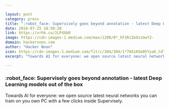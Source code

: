 ```yaml
---

layout: post
category: press
title: ":robot_face: Supervisely goes beyond annotation - latest Deep Learning models out of the box"
date: 2018-07-25 18:50:28
link: https://vrhk.co/2LP4XbR
image: https://cdn-images-1.medium.com/max/1200/0*_hF1RiZe9zsbwY2-
domain: hackernoon.com
author: "Hacker Noon"
icon: https://cdn-images-1.medium.com/fit/c/304/304/1*76XiKOa05Yya6_CdYX8pVg.jpeg
excerpt: "Towards AI for everyone: we open source latest neural networks you can train on you own PC with a few clicks inside Supervisely."

---
```


### :robot_face: Supervisely goes beyond annotation - latest Deep Learning models out of the box

Towards AI for everyone: we open source latest neural networks you can train on you own PC with a few clicks inside Supervisely.